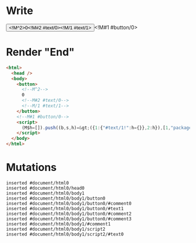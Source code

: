 # Write
  <button><!M^2>0<!M#2 #text/0><!M/1 #text/1></button><!M#1 #button/0><script>(M$h=[]).push((b,s,h)=>({1:{"#text/1!":h={}},2:h}),[1,"packages/translator/src/__tests__/fixtures/basic-component-renderBody/components/my-button.marko_0_onClick",])</script>


# Render "End"
```html
<html>
  <head />
  <body>
    <button>
      <!--M^2-->
      0
      <!--M#2 #text/0-->
      <!--M/1 #text/1-->
    </button>
    <!--M#1 #button/0-->
    <script>
      (M$h=[]).push((b,s,h)=&gt;({1:{"#text/1!":h={}},2:h}),[1,"packages/translator/src/__tests__/fixtures/basic-component-renderBody/components/my-button.marko_0_onClick",])
    </script>
  </body>
</html>
```

# Mutations
```
inserted #document/html0
inserted #document/html0/head0
inserted #document/html0/body1
inserted #document/html0/body1/button0
inserted #document/html0/body1/button0/#comment0
inserted #document/html0/body1/button0/#text1
inserted #document/html0/body1/button0/#comment2
inserted #document/html0/body1/button0/#comment3
inserted #document/html0/body1/#comment1
inserted #document/html0/body1/script2
inserted #document/html0/body1/script2/#text0
```